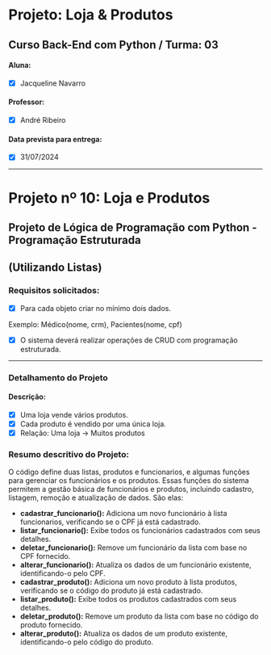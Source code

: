 # Projeto: Loja & Produtos 

## Curso Back-End com Python / Turma: 03

#### Aluna:  

- [x] Jacqueline Navarro  

#### Professor:  

- [x] André Ribeiro

#### Data prevista para entrega:  

- [x] 31/07/2024 

---

# Projeto nº 10: Loja e Produtos

## Projeto de Lógica de Programação com Python - Programação Estruturada
(Utilizando Listas)
---

### Requisitos solicitados:

- [x] Para cada objeto criar no mínimo dois dados.

Exemplo: Médico(nome, crm), Pacientes(nome, cpf)

- [x] O sistema deverá realizar operações de CRUD com programação estruturada.

---
### Detalhamento do Projeto

#### Descrição:

- [x] Uma loja vende vários produtos.
- [x] Cada produto é vendido por uma única loja.
- [x] Relação: Uma loja -> Muitos produtos

### Resumo descritivo do Projeto:

O código define duas listas, produtos e funcionarios, e algumas funções para gerenciar os funcionários e os produtos. 
Essas funções do sistema permitem a gestão básica de funcionários e produtos, incluindo cadastro, listagem, remoção e atualização de dados. São elas:

* **cadastrar_funcionario():** Adiciona um novo funcionário à lista funcionarios, verificando se o CPF já está cadastrado.
* **listar_funcionario():** Exibe todos os funcionários cadastrados com seus detalhes.
* **deletar_funcionario():** Remove um funcionário da lista com base no CPF fornecido.
* **alterar_funcionario():** Atualiza os dados de um funcionário existente, identificando-o pelo CPF.
* **cadastrar_produto():** Adiciona um novo produto à lista produtos, verificando se o código do produto já está cadastrado.
* **listar_produto():** Exibe todos os produtos cadastrados com seus detalhes.
* **deletar_produto():** Remove um produto da lista com base no código do produto fornecido.
* **alterar_produto():** Atualiza os dados de um produto existente, identificando-o pelo código do produto.